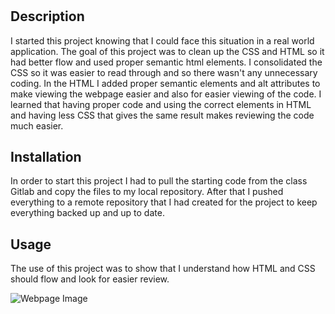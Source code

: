 # <Your-Project-Title>

## Description

I started this project knowing that I could face this situation in a real world application.  The goal of this project was to clean up the CSS and HTML so it had better flow and used proper semantic html elements.  I consolidated the CSS so it was easier to read through and so there wasn't any unnecessary coding.  In the HTML I added proper semantic elements and alt attributes to make viewing the webpage easier and also for easier viewing of the code.  I learned that having proper code and using the correct elements in HTML and having less CSS that gives the same result makes reviewing the code much easier.

## Installation

In order to start this project I had to pull the starting code from the class Gitlab and copy the files to my local repository. After that I pushed everything to a remote repository that I had created for the project to keep everything backed up and up to date.

## Usage

The use of this project was to show that I understand how HTML and CSS should flow and look for easier review.

![Webpage Image](images/Screenshot(1).png)



